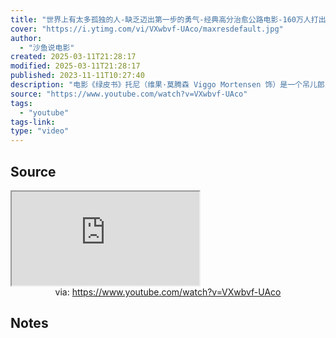 ```yaml
---
title: "世界上有太多孤独的人-缺乏迈出第一步的勇气-经典高分治愈公路电影-160万人打出8-9高分-17分钟看完2019年真实事件改编传记电影-绿皮书"
cover: "https://i.ytimg.com/vi/VXwbvf-UAco/maxresdefault.jpg"
author:
  - "沙鱼说电影"
created: 2025-03-11T21:28:17
modified: 2025-03-11T21:28:17
published: 2023-11-11T10:27:40
description: "电影《绿皮书》托尼（维果·莫腾森 Viggo Mortensen 饰）是一个吊儿郎当游手好闲的混混，在一家夜总会做侍者。这间夜总会因故要停业几个月，可托尼所要支付的房租和生活费不会因此取消，所以他的当务之急是去寻找另一份工作来填补这几个月的空缺。在这个节骨眼上，一位名叫唐雪莉（马赫沙拉·阿里 Mahershala Ali 饰）的黑人钢琴家提出雇佣托尼。　　唐雪莉即将开始为期八个星期的南下巡回演出"
source: "https://www.youtube.com/watch?v=VXwbvf-UAco"
tags:
  - "youtube"
tags-link:
type: "video"
---
```

## Source

<iframe src="https://www.youtube.com/embed/VXwbvf-UAco" allow="accelerometer; autoplay; clipboard-write; encrypted-media; gyroscope; picture-in-picture; web-share" referrerpolicy="strict-origin-when-cross-origin" allowfullscreen></iframe>
<center>via: <a href='https://www.youtube.com/watch?v=VXwbvf-UAco' target='_blank' class='external-link'>https://www.youtube.com/watch?v=VXwbvf-UAco</a></center>

## Notes

